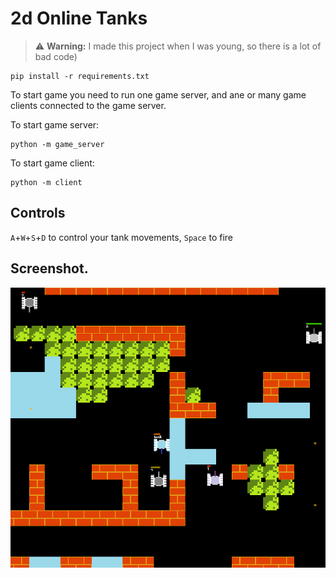 # 2d Online Tanks

> ⚠️ **Warning:** I made this project when I was young, so there is a lot of bad code)
> 
```
pip install -r requirements.txt
```

To start game you need to run one game server, and ane or many game clients connected to the game server.

To start game server:
```
python -m game_server
```

To start game client:
```
python -m client
```

## Controls

`A`+`W`+`S`+`D` to control your tank movements, `Space` to fire

## Screenshot.
  ![Скриншот из игры](https://github.com/victormorozov1/tanks-server/raw/master/screenshots/scr1.png)
